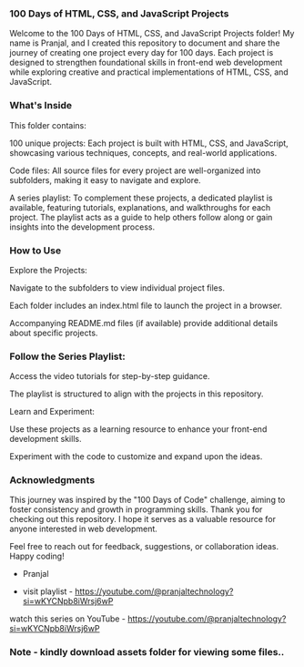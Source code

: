 ### 100 Days of HTML, CSS, and JavaScript Projects ###

Welcome to the 100 Days of HTML, CSS, and JavaScript Projects folder! My name is Pranjal, and I created this repository to document and share the journey of creating one project every day for 100 days. Each project is designed to strengthen foundational skills in front-end web development while exploring creative and practical implementations of HTML, CSS, and JavaScript.

### What's Inside 

This folder contains:

100 unique projects: Each project is built with HTML, CSS, and JavaScript, showcasing various techniques, concepts, and real-world applications.

Code files: All source files for every project are well-organized into subfolders, making it easy to navigate and explore.

A series playlist: To complement these projects, a dedicated playlist is available, featuring tutorials, explanations, and walkthroughs for each project. The playlist acts as a guide to help others follow along or gain insights into the development process.

### How to Use

Explore the Projects:

Navigate to the subfolders to view individual project files.

Each folder includes an index.html file to launch the project in a browser.

Accompanying README.md files (if available) provide additional details about specific projects.

### Follow the Series Playlist:

Access the video tutorials for step-by-step guidance.

The playlist is structured to align with the projects in this repository.

Learn and Experiment:

Use these projects as a learning resource to enhance your front-end development skills.

Experiment with the code to customize and expand upon the ideas.

### Acknowledgments

This journey was inspired by the "100 Days of Code" challenge, aiming to foster consistency and growth in programming skills. Thank you for checking out this repository. I hope it serves as a valuable resource for anyone interested in web development.

Feel free to reach out for feedback, suggestions, or collaboration ideas. Happy coding!

- Pranjal

- visit playlist - https://youtube.com/@pranjaltechnology?si=wKYCNpb8iWrsj6wP



watch this series on YouTube - https://youtube.com/@pranjaltechnology?si=wKYCNpb8iWrsj6wP
### Note - kindly download assets folder for viewing some files.. ###
